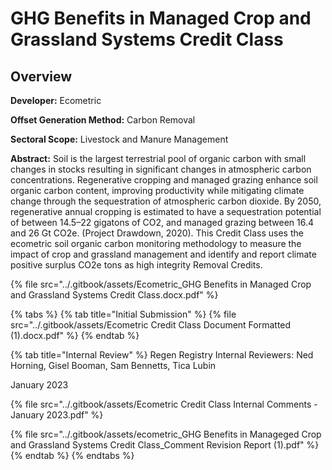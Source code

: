 # GHG Benefits in Managed Crop and Grassland Systems Credit Class

## Overview

**Developer:** Ecometric

**Offset Generation Method:** Carbon Removal

**Sectoral Scope:** Livestock and Manure Management

**Abstract:** Soil is the largest terrestrial pool of organic carbon with small changes in stocks resulting in significant changes in atmospheric carbon concentrations.  Regenerative cropping and managed grazing enhance soil organic carbon content, improving productivity while mitigating climate change through the sequestration of atmospheric carbon dioxide.  By 2050, regenerative annual cropping is estimated to have a sequestration potential of between 14.5–22 gigatons of CO2, and managed grazing between 16.4 and 26 Gt CO2e. (Project Drawdown, 2020).  This Credit Class uses the ecometric soil organic carbon monitoring methodology to measure the impact of crop and grassland management and identify and report climate positive surplus CO2e tons as high integrity Removal Credits.&#x20;

{% file src="../.gitbook/assets/Ecometric_GHG Benefits in Managed Crop and Grassland Systems Credit Class.docx.pdf" %}



{% tabs %}
{% tab title="Initial Submission" %}
{% file src="../.gitbook/assets/Ecometric Credit Class Document Formatted (1).docx.pdf" %}
{% endtab %}

{% tab title="Internal Review" %}
Regen Registry Internal Reviewers: Ned Horning, Gisel Booman, Sam Bennetts, Tica Lubin

January 2023

{% file src="../.gitbook/assets/Ecometric Credit Class Internal Comments - January 2023.pdf" %}

{% file src="../.gitbook/assets/ecometric_GHG Benefits in Manageged Crop and Grassland Systems Credit Class_Comment Revision Report (1).pdf" %}
{% endtab %}
{% endtabs %}



